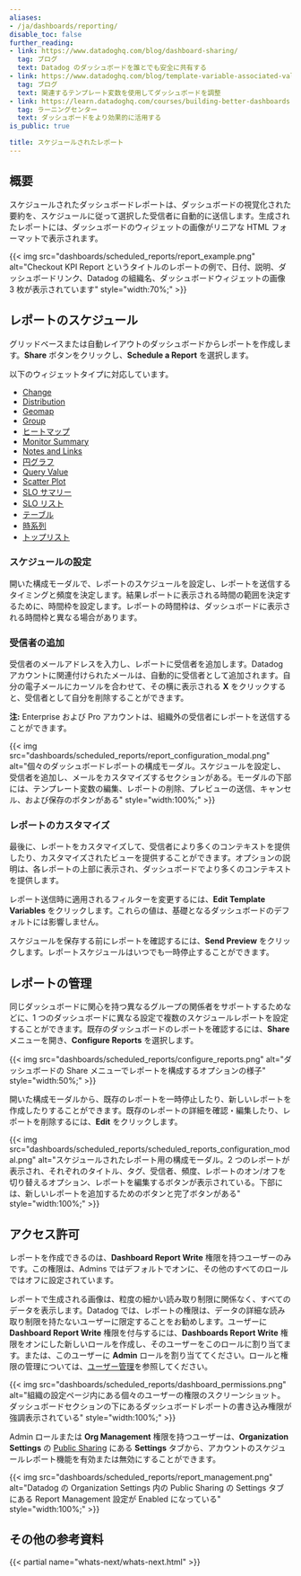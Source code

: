 ```yaml
---
aliases:
- /ja/dashboards/reporting/
disable_toc: false
further_reading:
- link: https://www.datadoghq.com/blog/dashboard-sharing/
  tag: ブログ
  text: Datadog のダッシュボードを誰とでも安全に共有する
- link: https://www.datadoghq.com/blog/template-variable-associated-values/
  tag: ブログ
  text: 関連するテンプレート変数を使用してダッシュボードを調整
- link: https://learn.datadoghq.com/courses/building-better-dashboards
  tag: ラーニングセンター
  text: ダッシュボードをより効果的に活用する
is_public: true

title: スケジュールされたレポート
---
```


## 概要

スケジュールされたダッシュボードレポートは、ダッシュボードの視覚化された要約を、スケジュールに従って選択した受信者に自動的に送信します。生成されたレポートには、ダッシュボードのウィジェットの画像がリニアな HTML フォーマットで表示されます。

{{< img src="dashboards/scheduled_reports/report_example.png" alt="Checkout KPI Report というタイトルのレポートの例で、日付、説明、ダッシュボードリンク、Datadog の組織名、ダッシュボードウィジェットの画像 3 枚が表示されています" style="width:70%;" >}}

## レポートのスケジュール

グリッドベースまたは自動レイアウトのダッシュボードからレポートを作成します。**Share** ボタンをクリックし、**Schedule a Report** を選択します。

以下のウィジェットタイプに対応しています。

- [Change][1]
- [Distribution][2]
- [Geomap][3]
- [Group][4]
- [ヒートマップ][5]
- [Monitor Summary][6]
- [Notes and Links][7]
- [円グラフ][16]
- [Query Value][8]
- [Scatter Plot][9]
- [SLO サマリー][10]
- [SLO リスト][11]
- [テーブル][12]
- [時系列][3]
- [トップリスト][14]

### スケジュールの設定

開いた構成モーダルで、レポートのスケジュールを設定し、レポートを送信するタイミングと頻度を決定します。結果レポートに表示される時間の範囲を決定するために、時間枠を設定します。レポートの時間枠は、ダッシュボードに表示される時間枠と異なる場合があります。

### 受信者の追加

受信者のメールアドレスを入力し、レポートに受信者を追加します。Datadog アカウントに関連付けられたメールは、自動的に受信者として追加されます。自分の電子メールにカーソルを合わせて、その横に表示される **X** をクリックすると、受信者として自分を削除することができます。

**注:** Enterprise および Pro アカウントは、組織外の受信者にレポートを送信することができます。

{{< img src="dashboards/scheduled_reports/report_configuration_modal.png" alt="個々のダッシュボードレポートの構成モーダル。スケジュールを設定し、受信者を追加し、メールをカスタマイズするセクションがある。モーダルの下部には、テンプレート変数の編集、レポートの削除、プレビューの送信、キャンセル、および保存のボタンがある" style="width:100%;" >}}

### レポートのカスタマイズ

最後に、レポートをカスタマイズして、受信者により多くのコンテキストを提供したり、カスタマイズされたビューを提供することができます。オプションの説明は、各レポートの上部に表示され、ダッシュボードでより多くのコンテキストを提供します。

レポート送信時に適用されるフィルターを変更するには、**Edit Template Variables** をクリックします。これらの値は、基礎となるダッシュボードのデフォルトには影響しません。

スケジュールを保存する前にレポートを確認するには、**Send Preview** をクリックします。レポートスケジュールはいつでも一時停止することができます。

## レポートの管理
同じダッシュボードに関心を持つ異なるグループの関係者をサポートするためなどに、1 つのダッシュボードに異なる設定で複数のスケジュールレポートを設定することができます。既存のダッシュボードのレポートを確認するには、**Share** メニューを開き、**Configure Reports** を選択します。

{{< img src="dashboards/scheduled_reports/configure_reports.png" alt="ダッシュボードの Share メニューでレポートを構成するオプションの様子" style="width:50%;" >}}

開いた構成モーダルから、既存のレポートを一時停止したり、新しいレポートを作成したりすることができます。既存のレポートの詳細を確認・編集したり、レポートを削除するには、**Edit** をクリックします。

{{< img src="dashboards/scheduled_reports/scheduled_reports_configuration_modal.png" alt="スケジュールされたレポート用の構成モーダル。2 つのレポートが表示され、それぞれのタイトル、タグ、受信者、頻度、レポートのオン/オフを切り替えるオプション、レポートを編集するボタンが表示されている。下部には、新しいレポートを追加するためのボタンと完了ボタンがある" style="width:100%;" >}}

## アクセス許可

レポートを作成できるのは、**Dashboard Report Write** 権限を持つユーザーのみです。この権限は、Admins ではデフォルトでオンに、その他のすべてのロールではオフに設定されています。

レポートで生成される画像は、粒度の細かい読み取り制限に関係なく、すべてのデータを表示します。Datadog では、レポートの権限は、データの詳細な読み取り制限を持たないユーザーに限定することをお勧めします。ユーザーに **Dashboard Report Write** 権限を付与するには、**Dashboards Report Write** 権限をオンにした新しいロールを作成し、そのユーザーをこのロールに割り当てます。または、このユーザーに **Admin** ロールを割り当ててください。ロールと権限の管理については、[ユーザー管理][17]を参照してください。

{{< img src="dashboards/scheduled_reports/dashboard_permissions.png" alt="組織の設定ページ内にある個々のユーザーの権限のスクリーンショット。ダッシュボードセクションの下にあるダッシュボードレポートの書き込み権限が強調表示されている" style="width:100%;" >}}

Admin ロールまたは **Org Management** 権限を持つユーザーは、**Organization Settings** の [Public Sharing][15] にある **Settings** タブから、アカウントのスケジュールレポート機能を有効または無効にすることができます。

{{< img src="dashboards/scheduled_reports/report_management.png" alt="Datadog の Organization Settings 内の Public Sharing の Settings タブにある Report Management 設定が Enabled になっている" style="width:100%;" >}}

## その他の参考資料

{{< partial name="whats-next/whats-next.html" >}}

[1]: /ja/dashboards/widgets/change/
[2]: /ja/dashboards/widgets/distribution/
[3]: /ja/dashboards/widgets/geomap/
[4]: /ja/dashboards/widgets/group/
[5]: /ja/dashboards/widgets/heatmap/
[6]: /ja/dashboards/widgets/monitor_summary/
[7]: /ja/dashboards/widgets/note/
[8]: /ja/dashboards/widgets/query_value/
[9]: /ja/dashboards/widgets/scatter_plot/
[10]: /ja/dashboards/widgets/slo/
[11]: /ja/dashboards/widgets/slo_list/
[12]: /ja/dashboards/widgets/table/
[13]: /ja/dashboards/widgets/timeseries/
[14]: /ja/dashboards/widgets/top_list/
[15]: /ja/account_management/org_settings/#public-sharing
[16]: /ja/dashboards/widgets/pie_chart/
[17]: /ja/account_management/users
